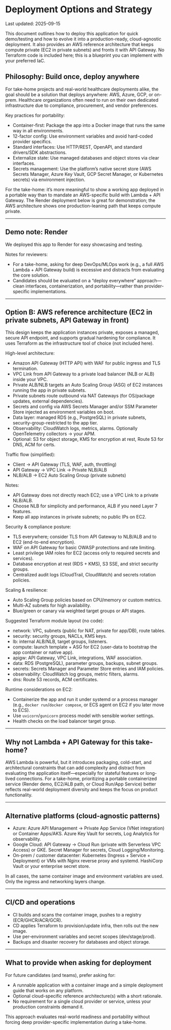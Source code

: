 # Deployment Options and Strategy

Last updated: 2025-09-15

This document outlines how to deploy this application for quick demo/testing and how to evolve it into a production-ready, cloud-agnostic deployment. It also provides an AWS reference architecture that keeps compute private (EC2 in private subnets) and fronts it with API Gateway. No Terraform code is included here; this is a blueprint you can implement with your preferred IaC.

## Philosophy: Build once, deploy anywhere

For take-home projects and real-world healthcare deployments alike, the goal should be a solution that deploys anywhere: AWS, Azure, GCP, or on-prem. Healthcare organizations often need to run on their own dedicated infrastructure due to compliance, procurement, and vendor preferences.

Key practices for portability:
- Container-first: Package the app into a Docker image that runs the same way in all environments.
- 12-factor config: Use environment variables and avoid hard-coded provider specifics.
- Standard interfaces: Use HTTP/REST, OpenAPI, and standard drivers/SDK abstractions.
- Externalize state: Use managed databases and object stores via clear interfaces.
- Secrets management: Use the platform’s native secret store (AWS Secrets Manager, Azure Key Vault, GCP Secret Manager, or Kubernetes secrets) via environment injection.

For the take-home: it’s more meaningful to show a working app deployed in a portable way than to mandate an AWS-specific build with Lambda + API Gateway. The Render deployment below is great for demonstration; the AWS architecture shows one production-leaning path that keeps compute private.

---

## Demo note: Render

We deployed this app to Render for easy showcasing and testing.

Notes for reviewers:
- For a take-home, asking for deep DevOps/MLOps work (e.g., a full AWS Lambda + API Gateway build) is excessive and distracts from evaluating the core solution.
- Candidates should be evaluated on a “deploy everywhere” approach—clean interfaces, containerization, and portability—rather than provider-specific implementations.

---

## Option B: AWS reference architecture (EC2 in private subnets, API Gateway in front)

This design keeps the application instances private, exposes a managed, secure API endpoint, and supports gradual hardening for compliance. It uses Terraform as the infrastructure tool of choice (not included here).

High-level architecture:
- Amazon API Gateway (HTTP API) with WAF for public ingress and TLS termination.
- VPC Link from API Gateway to a private load balancer (NLB or ALB) inside your VPC.
- Private ALB/NLB targets an Auto Scaling Group (ASG) of EC2 instances running the app in private subnets.
- Private subnets route outbound via NAT Gateways (for OS/package updates, external dependencies).
- Secrets and config via AWS Secrets Manager and/or SSM Parameter Store injected as environment variables on boot.
- Data layer: managed RDS (e.g., PostgreSQL) in private subnets, security-group-restricted to the app tier.
- Observability: CloudWatch logs, metrics, alarms. Optionally OpenTelemetry collectors -> your APM.
- Optional: S3 for object storage, KMS for encryption at rest, Route 53 for DNS, ACM for certs.

Traffic flow (simplified):
- Client -> API Gateway (TLS, WAF, auth, throttling)
- API Gateway -> VPC Link -> Private NLB/ALB
- NLB/ALB -> EC2 Auto Scaling Group (private subnets)

Notes:
- API Gateway does not directly reach EC2; use a VPC Link to a private NLB/ALB.
- Choose NLB for simplicity and performance, ALB if you need Layer 7 features.
- Keep all app instances in private subnets; no public IPs on EC2.

Security & compliance posture:
- TLS everywhere; consider TLS from API Gateway to NLB/ALB and to EC2 (end-to-end encryption).
- WAF on API Gateway for basic OWASP protections and rate limiting.
- Least privilege IAM roles for EC2 (access only to required secrets and services).
- Database encryption at rest (RDS + KMS), S3 SSE, and strict security groups.
- Centralized audit logs (CloudTrail, CloudWatch) and secrets rotation policies.

Scaling & resilience:
- Auto Scaling Group policies based on CPU/memory or custom metrics.
- Multi-AZ subnets for high availability.
- Blue/green or canary via weighted target groups or API stages.

Suggested Terraform module layout (no code):
- network: VPC, subnets (public for NAT, private for app/DB), route tables.
- security: security groups, NACLs, KMS keys.
- lb: internal ALB/NLB, target groups, listeners.
- compute: launch template + ASG for EC2 (user-data to bootstrap the app container or native app).
- apigw: API Gateway, VPC Link, integrations, WAF association.
- data: RDS (PostgreSQL), parameter groups, backups, subnet groups.
- secrets: Secrets Manager and Parameter Store entries and IAM policies.
- observability: CloudWatch log groups, metric filters, alarms.
- dns: Route 53 records, ACM certificates.

Runtime considerations on EC2:
- Containerize the app and run it under systemd or a process manager (e.g., `docker run`/`docker compose`, or ECS agent on EC2 if you later move to ECS).
- Use `uvicorn`/`gunicorn` process model with sensible worker settings.
- Health checks on the load balancer target group.

---

## Why not Lambda + API Gateway for this take-home?

AWS Lambda is powerful, but it introduces packaging, cold-start, and architectural constraints that can add complexity and distract from evaluating the application itself—especially for stateful features or long-lived connections. For a take-home, prioritizing a portable containerized service (Render demo, EC2/ALB path, or Cloud Run/App Service) better reflects real-world deployment diversity and keeps the focus on product functionality.

---

## Alternative platforms (cloud-agnostic patterns)

- Azure: Azure API Management -> Private App Service (VNet integration) or Container Apps/AKS. Azure Key Vault for secrets, Log Analytics for observability.
- Google Cloud: API Gateway -> Cloud Run (private with Serverless VPC Access) or GKE. Secret Manager for secrets, Cloud Logging/Monitoring.
- On-prem / customer datacenter: Kubernetes (Ingress + Service + Deployment) or VMs with Nginx reverse proxy and systemd. HashiCorp Vault or your enterprise secret store.

In all cases, the same container image and environment variables are used. Only the ingress and networking layers change.

---

## CI/CD and operations

- CI builds and scans the container image, pushes to a registry (ECR/GHCR/ACR/GCR).
- CD applies Terraform to provision/update infra, then rolls out the new image.
- Use per-environment variables and secret scopes (dev/stage/prod).
- Backups and disaster recovery for databases and object storage.

---

## What to provide when asking for deployment

For future candidates (and teams), prefer asking for:
- A runnable application with a container image and a simple deployment guide that works on any platform.
- Optional cloud-specific reference architecture(s) with a short rationale.
- No requirement for a single cloud provider or service, unless your production constraints demand it.

This approach evaluates real-world readiness and portability without forcing deep provider-specific implementation during a take-home.
